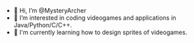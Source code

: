 - 👋 Hi, I’m @MysteryArcher
- 👀 I’m interested in coding videogames and applications in Java/Python/C/C++.
- 🌱 I'm currently learning how to design sprites of videogames.

<!---
MysteryArcher/MysteryArcher is a ✨ special ✨ repository because its `README.md` (this file) appears on your GitHub profile.
You can click the Preview link to take a look at your changes.
--->
